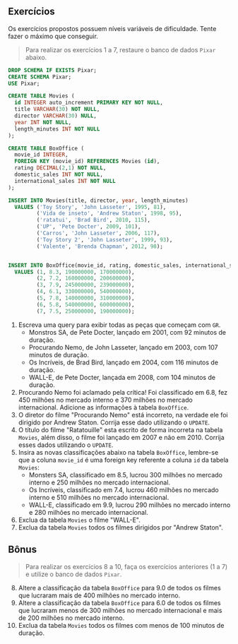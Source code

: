 ## Exercícios
Os exercícios propostos possuem níveis variáveis de dificuldade. Tente fazer o máximo que conseguir.
> Para realizar os exercícios 1 a 7, restaure o banco de dados `Pixar` abaixo.
```sql
DROP SCHEMA IF EXISTS Pixar;
CREATE SCHEMA Pixar;
USE Pixar;

CREATE TABLE Movies (
  id INTEGER auto_increment PRIMARY KEY NOT NULL,
  title VARCHAR(30) NOT NULL,
  director VARCHAR(30) NULL,
  year INT NOT NULL,
  length_minutes INT NOT NULL
);

CREATE TABLE BoxOffice (
  movie_id INTEGER,
  FOREIGN KEY (movie_id) REFERENCES Movies (id),
  rating DECIMAL(2,1) NOT NULL,
  domestic_sales INT NOT NULL,
  international_sales INT NOT NULL
);

INSERT INTO Movies(title, director, year, length_minutes)
  VALUES ('Toy Story', 'John Lasseter', 1995, 81),
         ('Vida de inseto', 'Andrew Staton', 1998, 95),
         ('ratatui', 'Brad Bird', 2010, 115),
         ('UP', 'Pete Docter', 2009, 101),
         ('Carros', 'John Lasseter', 2006, 117),
         ('Toy Story 2', 'John Lasseter', 1999, 93),
         ('Valente', 'Brenda Chapman', 2012, 98);


INSERT INTO BoxOffice(movie_id, rating, domestic_sales, international_sales)
  VALUES (1, 8.3, 190000000, 170000000),
         (2, 7.2, 160000000, 200600000),
         (3, 7.9, 245000000, 239000000),
         (4, 6.1, 330000000, 540000000),
         (5, 7.8, 140000000, 310000000),
         (6, 5.8, 540000000, 600000000),
         (7, 7.5, 250000000, 190000000);
```
01. Escreva uma query para exibir todas as peças que começam com `GR`. 
    - Monstros SA, de Pete Docter, lançado em 2001, com 92 minutos de duração.
    - Procurando Nemo, de John Lasseter, lançado em 2003, com 107 minutos de duração.
    - Os Incríveis, de Brad Bird, lançado em 2004, com 116 minutos de duração.
    - WALL-E, de Pete Docter, lançada em 2008, com 104 minutos de duração.
02. Procurando Nemo foi aclamado pela crítica! Foi classificado em 6.8, fez 450 milhões no mercado interno e 370 milhões no mercado internacional. Adicione as informações à tabela `BoxOffice`.
03. O diretor do filme "Procurando Nemo" está incorreto, na verdade ele foi dirigido por Andrew Staton. Corrija esse dado utilizando o `UPDATE`.
04. O título do filme "Ratatouille" esta escrito de forma incorreta na tabela `Movies`, além disso, o filme foi lançado em 2007 e não em 2010. Corrija esses dados utilizando o `UPDATE`.
05. Insira as novas classificações abaixo na tabela `BoxOffice`, lembre-se que a coluna `movie_id` é uma foreign key referente a coluna `id` da tabela `Movies`: 
    - Monsters SA, classificado em 8.5, lucrou 300 milhões no mercado interno e 250 milhões no mercado internacional.
    - Os Incríveis, classificado em 7.4, lucrou 460 milhões no mercado interno e 510 milhões no mercado internacional.
    - WALL-E, classificado em 9.9, lucrou 290 milhões no mercado interno e 280 milhões no mercado internacional.
06. Exclua da tabela `Movies` o filme "WALL-E".
07. Exclua da tabela `Movies` todos os filmes dirigidos por "Andrew Staton".

## Bônus
> Para realizar os exercícios 8 a 10, faça os exercícios anteriores (1 a 7) e utilize o banco de dados `Pixar`.
08. Altere a classificação da tabela `BoxOffice` para 9.0 de todos os filmes que lucraram mais de 400 milhões no mercado interno.
09. Altere a classificação da tabela `BoxOffice` para 6.0 de todos os filmes que lucraram menos de 300 milhões no mercado internacional e mais de 200 milhões no mercado interno.
10. Exclua da tabela `Movies` todos os filmes com menos de 100 minutos de duração.
